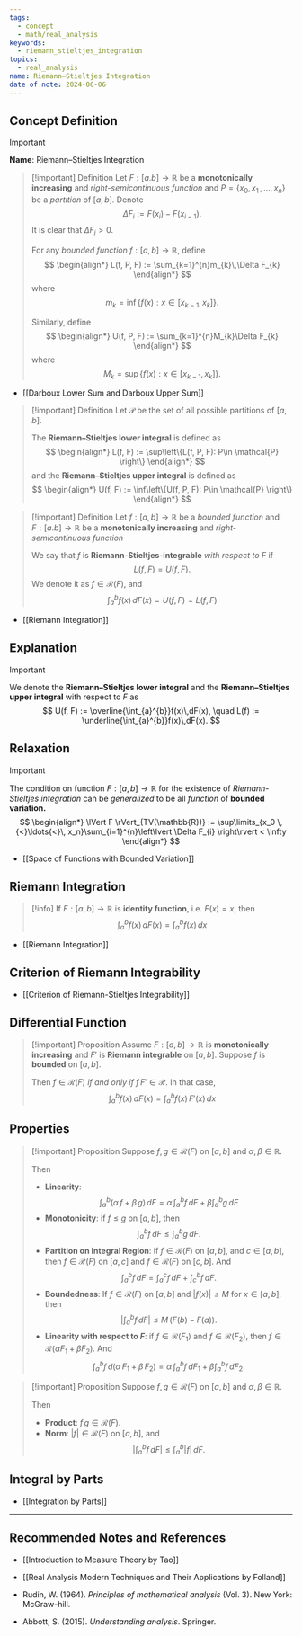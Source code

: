 ```yaml
---
tags:
  - concept
  - math/real_analysis
keywords:
  - riemann_stieltjes_integration
topics:
  - real_analysis
name: Riemann–Stieltjes Integration
date of note: 2024-06-06
---
```


## Concept Definition

>[!important]
>**Name**: Riemann–Stieltjes Integration

>[!important] Definition
>Let $F: [a. b] \to \mathbb{R}$ be a **monotonically increasing** and *right-semicontinuous function* and $P = \left\{ x_{0}, x_{1} \,{,}\ldots{,}\, x_{n} \right\}$ be a *partition* of $[a,b]$. Denote $$\Delta F_{i} := F(x_{i}) - F(x_{i-1}).$$ It is clear that $\Delta F_{i} > 0.$
>
>For any *bounded function* $f: [a,b] \to \mathbb{R}$, define
>$$
>\begin{align*}
>L(f, P, F) := \sum_{k=1}^{n}m_{k}\,\Delta F_{k} 
>\end{align*}
>$$
>where 
>$$
>m_{k} = \inf\left\{ f(x): x \in [x_{k-1}, x_{k}] \right\}.
>$$
>
>Similarly,  define 
>$$
>\begin{align*}
>U(f, P, F) := \sum_{k=1}^{n}M_{k}\Delta F_{k} 
>\end{align*}
>$$
>where
>$$
>M_{k} = \sup\left\{ f(x): x \in [x_{k-1}, x_{k}] \right\}.
>$$

- [[Darboux Lower Sum and Darboux Upper Sum]]

>[!important] Definition
>Let $\mathcal{P}$ be the set of all possible partitions of $[a,b]$.
>
>The **Riemann–Stieltjes lower integral** is defined as 
>$$
>\begin{align*}
>L(f, F) := \sup\left\{L(f, P, F): P\in \mathcal{P}  \right\}
>\end{align*}
>$$
>and the **Riemann–Stieltjes upper integral** is defined as 
>$$
>\begin{align*}
>U(f, F) := \inf\left\{U(f, P, F): P\in \mathcal{P}  \right\}
>\end{align*}
>$$

>[!important] Definition 
>Let $f: [a,b] \to \mathbb{R}$ be a *bounded function* and $F: [a. b] \to \mathbb{R}$ be a **monotonically increasing** and *right-semicontinuous function* 
>
>We say that $f$ is **Riemann-Stieltjes-integrable** *with respect to* $F$ if $$L(f, F) = U(f, F).$$ We denote it as $f\in \mathcal{R}(F)$, and 
>$$
>\int_{a}^{b}f(x)\,dF(x) = U(f, F) = L(f, F)
>$$

- [[Riemann Integration]]

## Explanation

>[!important]
>We denote the **Riemann–Stieltjes lower integral** and the **Riemann–Stieltjes upper integral**  with respect to $F$ as
>$$
>U(f, F) := \overline{\int_{a}^{b}}f(x)\,dF(x), \quad L(f) := \underline{\int_{a}^{b}}f(x)\,dF(x).
>$$


## Relaxation

>[!important]
>The condition on function $F: [a,b] \to \mathbb{R}$ for the existence of *Riemann-Stieltjes integration* can be *generalized* to be all *function* of **bounded variation.**
>$$
> \begin{align*}
> \lVert F \rVert_{TV(\mathbb{R})} := \sup\limits_{x_0 \,{<}\ldots{<}\, x_n}\sum_{i=1}^{n}\left\lvert \Delta F_{i} \right\rvert < \infty
> \end{align*}
>$$  

- [[Space of Functions with Bounded Variation]]

## Riemann Integration

>[!info]
>If $F: [a,b] \to \mathbb{R}$ is **identity function**, i.e. $F(x)= x$, then $$\int_{a}^{b}f(x)\,dF(x) = \int_{a}^{b}f(x)\,dx$$

- [[Riemann Integration]]
## Criterion of Riemann Integrability

- [[Criterion of Riemann-Stieltjes Integrability]]

## Differential Function

>[!important] Proposition
>Assume $F: [a,b] \to \mathbb{R}$ is **monotonically increasing** and $F'$ is **Riemann integrable** on $[a,b]$. Suppose $f$ is **bounded** on $[a,b]$.
>
>Then $f\in \mathcal{R}(F)$ *if and only if* $f\,F' \in \mathcal{R}$. In that case, 
>$$\int_{a}^{b} f(x)\,dF(x) =  \int_{a}^{b} f(x)\,F'(x)\,dx$$


## Properties

>[!important] Proposition
>Suppose $f, g\in \mathcal{R}(F)$ on $[a,b]$ and $\alpha, \beta\in \mathbb{R}$.
>
>Then 
>- **Linearity**: $$\int_{a}^b (\alpha\,f + \beta\,g)\,dF = \alpha\,\int_{a}^b f\,dF + \beta \int_{a}^b g\,dF $$
>- **Monotonicity**: if $f \le g$ on $[a,b]$, then $$\int_{a}^b f\,dF \le \int_{a}^b g\,dF.$$
>- **Partition on Integral Region**: if $f\in \mathcal{R}(F)$ on $[a,b]$, and $c\in [a,b]$, then $f\in \mathcal{R}(F)$ on $[a,c]$ and  $f\in \mathcal{R}(F)$ on $[c,b]$. And $$\int_{a}^b f\,dF  = \int_{a}^{c} f\,dF + \int_{c}^b f\,dF.$$
>- **Boundedness**: If $f\in \mathcal{R}(F)$ on $[a,b]$ and $|f(x)| \le M$ for $x\in [a,b]$, then $$\left\lvert \int_{a}^b f\,dF  \right\rvert \le M\,(F(b) - F(a)).$$
>- **Linearity with respect to $F$**: if   $f\in \mathcal{R}(F_{1})$ and $f\in \mathcal{R}(F_{2})$, then $f\in \mathcal{R}(\alpha F_{1} + \beta F_{2})$. And $$\int_{a}^b f\,d(\alpha\,F_{1} + \beta\,F_{2}) = \alpha\,\int_{a}^b f\,dF_{1} + \beta \int_{a}^b f\,dF_{2}.$$
 

>[!important] Proposition
>Suppose $f, g\in \mathcal{R}(F)$ on $[a,b]$ and $\alpha, \beta\in \mathbb{R}$.
>
>Then 
>- **Product**: $f\,g\in \mathcal{R}(F)$.
>- **Norm**:  $|f| \in \mathcal{R}(F)$ on $[a,b]$, and $$\left|\int_{a}^b f\,dF\right| \le \int_{a}^b |f|\,dF.$$



## Integral by Parts

- [[Integration by Parts]]


-----------
##  Recommended Notes and References

- [[Introduction to Measure Theory by Tao]]
- [[Real Analysis Modern Techniques and Their Applications by Folland]]

- Rudin, W. (1964). _Principles of mathematical analysis_ (Vol. 3). New York: McGraw-hill.
- Abbott, S. (2015). _Understanding analysis_. Springer.